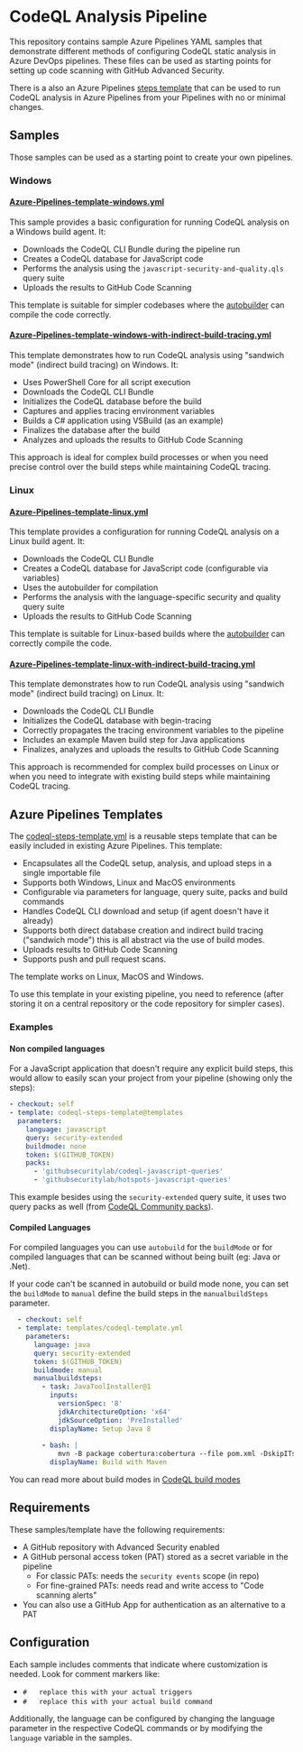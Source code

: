 # CodeQL Analysis Pipeline

This repository contains sample Azure Pipelines YAML samples that demonstrate different methods of configuring CodeQL static analysis in Azure DevOps pipelines. These files can be used as starting points for setting up code scanning with GitHub Advanced Security.

There is a also an Azure Pipelines [steps template](https://learn.microsoft.com/en-us/azure/devops/pipelines/process/templates) that can be used to run CodeQL analysis in Azure Pipelines from your Pipelines with no or minimal changes.

## Samples

Those samples can be used as a starting point to create your own pipelines.

### Windows

#### [Azure-Pipelines-template-windows.yml](Azure-Pipelines-template-windows.yml)

This sample provides a basic configuration for running CodeQL analysis on a Windows build agent. It:
- Downloads the CodeQL CLI Bundle during the pipeline run
- Creates a CodeQL database for JavaScript code
- Performs the analysis using the `javascript-security-and-quality.qls` query suite
- Uploads the results to GitHub Code Scanning

This template is suitable for simpler codebases where the [autobuilder](https://docs.github.com/en/code-security/code-scanning/creating-an-advanced-setup-for-code-scanning/codeql-code-scanning-for-compiled-languages#about-autobuild-for-codeql) can compile the code correctly.

#### [Azure-Pipelines-template-windows-with-indirect-build-tracing.yml](Azure-Pipelines-template-windows-with-indirect-build-tracing.yml)

This template demonstrates how to run CodeQL analysis using "sandwich mode" (indirect build tracing) on Windows. It:
- Uses PowerShell Core for all script execution
- Downloads the CodeQL CLI Bundle
- Initializes the CodeQL database before the build
- Captures and applies tracing environment variables
- Builds a C# application using VSBuild (as an example)
- Finalizes the database after the build
- Analyzes and uploads the results to GitHub Code Scanning

This approach is ideal for complex build processes or when you need precise control over the build steps while maintaining CodeQL tracing.

### Linux

#### [Azure-Pipelines-template-linux.yml](Azure-Pipelines-template-linux.yml)

This template provides a configuration for running CodeQL analysis on a Linux build agent. It:
- Downloads the CodeQL CLI Bundle
- Creates a CodeQL database for JavaScript code (configurable via variables)
- Uses the autobuilder for compilation
- Performs the analysis with the language-specific security and quality query suite
- Uploads the results to GitHub Code Scanning

This template is suitable for Linux-based builds where the [autobuilder](https://docs.github.com/en/code-security/code-scanning/creating-an-advanced-setup-for-code-scanning/codeql-code-scanning-for-compiled-languages#about-autobuild-for-codeql) can correctly compile the code.

#### [Azure-Pipelines-template-linux-with-indirect-build-tracing.yml](Azure-Pipelines-template-linux-with-indirect-build-tracing.yml)

This template demonstrates how to run CodeQL analysis using "sandwich mode" (indirect build tracing) on Linux. It:
- Downloads the CodeQL CLI Bundle
- Initializes the CodeQL database with begin-tracing
- Correctly propagates the tracing environment variables to the pipeline
- Includes an example Maven build step for Java applications
- Finalizes, analyzes and uploads the results to GitHub Code Scanning

This approach is recommended for complex build processes on Linux or when you need to integrate with existing build steps while maintaining CodeQL tracing.

## Azure Pipelines Templates

The [codeql-steps-template.yml](codeql-steps-template.yml) is a reusable steps template that can be easily included in existing Azure Pipelines. This template:

- Encapsulates all the CodeQL setup, analysis, and upload steps in a single importable file
- Supports both Windows, Linux and MacOS environments
- Configurable via parameters for language, query suite, packs and build commands
- Handles CodeQL CLI download and setup (if agent doesn't have it already)
- Supports both direct database creation and indirect build tracing ("sandwich mode") this is all abstract via the use of build modes.
- Uploads results to GitHub Code Scanning
- Supports push and pull request scans.

The template works on Linux, MacOS and Windows.

To use this template in your existing pipeline, you need to reference (after storing it on a central repository or the code repository for simpler cases).

### Examples

#### Non compiled languages

For a JavaScript application that doesn't require any explicit build steps, this would allow to easily scan your project from your pipeline (showing only the steps):

```yaml
- checkout: self
- template: codeql-steps-template@templates
  parameters:
    language: javascript
    query: security-extended
    buildmode: none
    token: $(GITHUB_TOKEN)
    packs:
      - 'githubsecuritylab/codeql-javascript-queries'
      - 'githubsecuritylab/hotspots-javascript-queries'
```

This example besides using the `security-extended` query suite, it uses two query packs as well (from [CodeQL Community packs](https://github.com/GitHubSecurityLab/CodeQL-Community-Packs)).

#### Compiled Languages

For compiled languages you can use `autobuild` for the `buildMode` or for compiled languages that can be scanned without being built (eg: Java or .Net).

If your code can't be scanned in autobuild or build mode none, you can set the `buildMode` to `manual` define the build steps in the `manualbuildSteps` parameter.

```yaml
  - checkout: self
  - template: templates/codeql-template.yml
    parameters:
      language: java
      query: security-extended
      token: $(GITHUB_TOKEN)
      buildmode: manual
      manualbuildsteps:
        - task: JavaToolInstaller@1
          inputs:
            versionSpec: '8'
            jdkArchitectureOption: 'x64'
            jdkSourceOption: 'PreInstalled'
          displayName: Setup Java 8
        
        - bash: |
            mvn -B package cobertura:cobertura --file pom.xml -DskipITs --batch-mode --quiet
          displayName: Build with Maven
```

You can read more about build modes in [CodeQL build modes](https://docs.github.com/en/code-security/code-scanning/creating-an-advanced-setup-for-code-scanning/codeql-code-scanning-for-compiled-languages#codeql-build-modes)

## Requirements

These samples/template have the following requirements:
- A GitHub repository with Advanced Security enabled
- A GitHub personal access token (PAT) stored as a secret variable in the pipeline
  - For classic PATs: needs the `security events` scope (in repo)
  - For fine-grained PATs: needs read and write access to "Code scanning alerts"
- You can also use a GitHub App for authentication as an alternative to a PAT

## Configuration

Each sample includes comments that indicate where customization is needed. Look for comment markers like:
- `#   replace this with your actual triggers`
- `#   replace this with your actual build command`

Additionally, the language can be configured by changing the language parameter in the respective CodeQL commands or by modifying the `language` variable in the samples.
